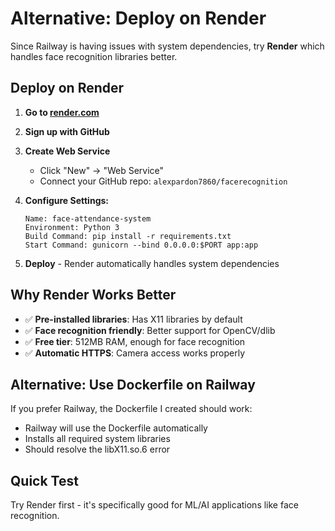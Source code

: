 # Alternative: Deploy on Render

Since Railway is having issues with system dependencies, try **Render** which handles face recognition libraries better.

## Deploy on Render

1. **Go to [render.com](https://render.com)**
2. **Sign up with GitHub**
3. **Create Web Service**
   - Click "New" → "Web Service"
   - Connect your GitHub repo: `alexpardon7860/facerecognition`

4. **Configure Settings:**
   ```
   Name: face-attendance-system
   Environment: Python 3
   Build Command: pip install -r requirements.txt
   Start Command: gunicorn --bind 0.0.0.0:$PORT app:app
   ```

5. **Deploy** - Render automatically handles system dependencies

## Why Render Works Better

- ✅ **Pre-installed libraries**: Has X11 libraries by default
- ✅ **Face recognition friendly**: Better support for OpenCV/dlib
- ✅ **Free tier**: 512MB RAM, enough for face recognition
- ✅ **Automatic HTTPS**: Camera access works properly

## Alternative: Use Dockerfile on Railway

If you prefer Railway, the Dockerfile I created should work:
- Railway will use the Dockerfile automatically
- Installs all required system libraries
- Should resolve the libX11.so.6 error

## Quick Test

Try Render first - it's specifically good for ML/AI applications like face recognition.
